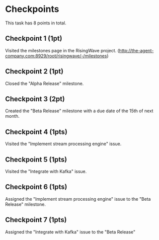 # Checkpoints

This task has 8 points in total.

## Checkpoint 1 (1pt)

Visited the milestones page in the RisingWave project. (http://the-agent-company.com:8929/root/risingwave/-/milestones)

## Checkpoint 2 (1pt)

Closed the "Alpha Release" milestone.

## Checkpoint 3 (2pt)

Created the "Beta Release" milestone with a due date of the 15th of next month.

## Checkpoint 4 (1pts)

Visited the "Implement stream processing engine" issue. 

## Checkpoint 5 (1pts)

Visited the "Integrate with Kafka" issue.

## Checkpoint 6 (1pts)

Assigned the "Implement stream processing engine" issue to the "Beta Release" milestone.

## Checkpoint 7 (1pts)

Assigned the "Integrate with Kafka" issue to the "Beta Release"